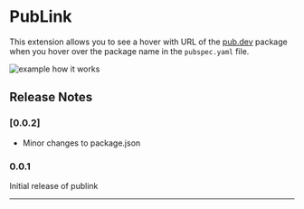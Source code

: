 # PubLink

This extension allows you to see a hover with URL of the [pub.dev](https://pub.dev) package when you hover over the package name in the `pubspec.yaml` file.

![example how it works](https://github.com/user-attachments/assets/0bcdf7ee-ae3d-4e6b-ab3e-3697a10f8e3b)

## Release Notes

### [0.0.2]

- Minor changes to package.json

### 0.0.1

Initial release of publink

---
